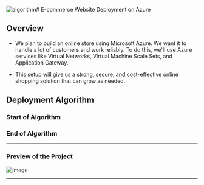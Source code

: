 ![algorithm](https://github.com/user-attachments/assets/6685d015-0bd8-4986-9c65-b975fef5445c)#   E-commerce Website Deployment on Azure

##   Overview
* We plan to build an online store using Microsoft Azure. We want it to handle a lot of customers and work reliably. To do this, we'll use Azure services like Virtual Networks, Virtual Machine Scale Sets, and Application Gateway. 

* This setup will give us a strong, secure, and cost-effective online shopping solution that can grow as needed.
##   Deployment Algorithm

### Start of Algorithm



### End of Algorithm
---
### Preview of the Project
![image](https://github.com/user-attachments/assets/acffd4a4-e669-429f-a9e4-61b77a59acd0)

---
